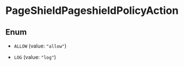 

# PageShieldPageshieldPolicyAction

## Enum


* `ALLOW` (value: `"allow"`)

* `LOG` (value: `"log"`)



